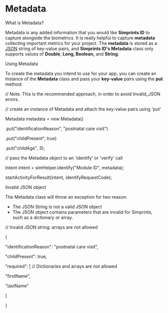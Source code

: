 # Metadata

What is Metadata?

Metadata is any added information that you would like **Simprints ID** to capture alongside the biometrics. It is really helpful to capture **metadata** collecting important metrics for your project. The **metadata** is stored as a [JSON](http://www.google.com/url?q=http%3A%2F%2Fwww.json.org%2F\&sa=D\&sntz=1\&usg=AOvVaw0asHosUFZir0aVmN3zSZwD) string of key-value pairs, and **Simprints ID's Metadata** class only supports values of **Double**, **Long, Boolean,** and **String**.

Using Metadata

To create the metadata you intend to use for your app, you can create an Instance of the **Metadata** class and pass your **key-value** pairs using the **put** method:

// Note: This is the recommended approach, in order to avoid Invalid\_JSON errors.

// create an instance of Metadata and attach the key-value pairs using 'put'

Metadata metadata = new Metadata()

.put("identificationReason", "postnatal care visit")

.put("childPresent", true)

.put("childAge", 3);

// pass the Metadata object to an 'identify' or 'verify' call

Intent intent = simHelper.identify("Module ID", metadata);

startActivityForResult(intent, identifyRequestCode);

Invalid JSON object

The Metadata class will throw an exception for two reason:

* The JSON String is not a valid JSON object
* The JSON object contains parameters that are invalid for Simprints, such as a dictionary or array.

// Invalid JSON string: arrays are not allowed

{

"identificationReason": "postnatal care visit",

"childPresent": true,

"required": \[ // Dictionaries and arrays are not allowed

"firstName",

"lastName"

]

}

